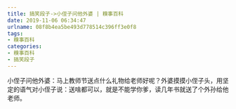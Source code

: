 ```yaml
---
title: 搞笑段子->小侄子问他外婆 | 糗事百科
date: 2019-11-06 06:34:47
urlname: 08f8b4ea5be493d778514c396ff3e0f8
tags: 
- 糗事百科
categories:
- 糗事百科
- 搞笑段子
---
```

小侄子问他外婆：马上教师节送点什么礼物给老师好呢？外婆摸摸小侄子头，用坚定的语气对小侄子说：送啥都可以，就是不能学你爹，读几年书就送了个外孙给他老师。


